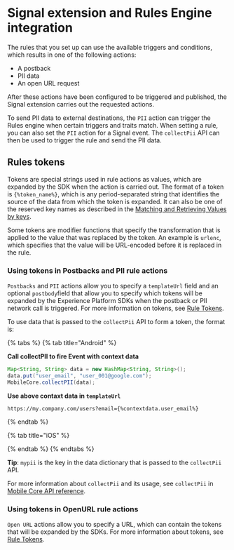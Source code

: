 # Signal extension and Rules Engine integration

The rules that you set up can use the available triggers and conditions, which results in one of the following actions:

* A postback
* PII data
* An open URL request

After these actions have been configured to be triggered and published, the Signal extension carries out the requested actions.

To send PII data to external destinations, the `PII` action can trigger the Rules engine when certain triggers and traits match. When setting a rule, you can also set the `PII` action for a Signal event. The `collectPii` API can then be used to trigger the rule and send the PII data.

## Rules tokens  <a id="rules-tokens"></a>

Tokens are special strings used in rule actions as values, which are expanded by the SDK when the action is carried out. The format of a token is `{%token_name%}`, which is any period-separated string that identifies the source of the data from which the token is expanded. It can also be one of the reserved key names as described in the [Matching and Retrieving Values by keys](https://aep-sdks.gitbook.io/docs/using-mobile-extensions/mobile-core/rules-engine#matching-and-retrieving-values-by-keys).

Some tokens are modifier functions that specify the transformation that is applied to the value that was replaced by the token. An example is `urlenc`, which specifies that the value will be URL-encoded before it is replaced in the rule.


### Using tokens in Postbacks and PII rule actions  <a id="using-tokens-in-postbacks-and-pii-rule-actions"></a>

`Postbacks` and `PII` actions allow you to specify a `templateUrl` field and an optional `postbody`field that allow you to specify which tokens will be expanded by the Experience Platform SDKs when the postback or PII network call is triggered. For more information on tokens, see [Rule Tokens](https://aep-sdks.gitbook.io/docs/using-mobile-extensions/mobile-core/signals/signals-extension-and-rules-engine-integration#rules-tokens).

To use data that is passed to the `collectPii` API to form a token, the format is:

{% tabs %}
{% tab title="Android" %}

**Call collectPII to fire Event with context data**

```java
Map<String, String> data = new HashMap<String, String>();
data.put("user_email", "user_001@google.com");
MobileCore.collectPII(data);
```

**Use above contaxt data in `templateUrl`**

```text
https://my.company.com/users?email={%contextdata.user_email%}
```


{% endtab %}

{% tab title="iOS" %}

{% endtab %}
{% endtabs %}

**Tip**: `mypii` is the key in the data dictionary that is passed to the `collectPii` API.

For more information about `collectPii` and its usage, see `collectPii` in [Mobile Core API reference](https://aep-sdks.gitbook.io/docs/~/edit/drafts/-LbTmxizQnkdvn7eot_p/using-mobile-extensions/mobile-core/mobile-core-api-reference).

### Using tokens in OpenURL rule actions  <a id="using-tokens-in-openurl-rule-actions"></a>

`Open URL` actions allow you to specify a URL, which can contain the tokens that will be expanded by the SDKs. For more information about tokens, see [Rule Tokens](https://aep-sdks.gitbook.io/docs/using-mobile-extensions/mobile-core/signals/signals-extension-and-rules-engine-integration#rules-tokens).

